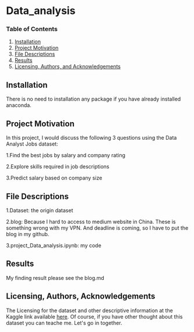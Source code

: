 # Data_analysis


### Table of Contents

1. [Installation](#installation)
2. [Project Motivation](#motivation)
3. [File Descriptions](#files)
4. [Results](#results)
5. [Licensing, Authors, and Acknowledgements](#licensing)

## Installation <a name="installation"></a>

There is no need to installation any package if you have already installed anaconda.

## Project Motivation<a name="motivation"></a>

In this project, I would discuss the following 3 questions using the Data Analyst Jobs dataset:
<p>1.Find the best jobs by salary and company rating</p>
<p>2.Explore skills required in job descriptions</p>
<p>3.Predict salary based on company size</p>


## File Descriptions <a name="files"></a>

<p>1.Dataset: the origin dataset</p>
<p>2.blog: Because I hard to access to medium website in China. These is something wrong with my VPN. And deadline is coming, so I have to put the blog in my github.</p>
<p>3.project_Data_analysis.ipynb: my code</p>

## Results<a name="results"></a>

My finding result please see the blog.md

## Licensing, Authors, Acknowledgements<a name="licensing"></a>

The Licensing for the dataset and other descriptive information at the Kaggle link available [here](https://www.kaggle.com/andrewmvd/data-analyst-jobs). Of course, if you have other thought about this dataset you can teache me. Let's go in together.
